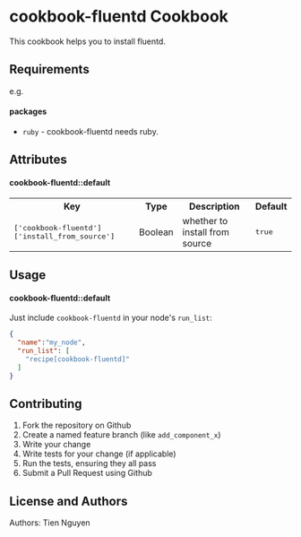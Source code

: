 cookbook-fluentd Cookbook
=========================

This cookbook helps you to install fluentd.

Requirements
------------

e.g.
#### packages
- `ruby` - cookbook-fluentd needs ruby.

Attributes
----------

#### cookbook-fluentd::default
<table>
  <tr>
    <th>Key</th>
    <th>Type</th>
    <th>Description</th>
    <th>Default</th>
  </tr>
  <tr>
    <td><tt>['cookbook-fluentd']['install_from_source']</tt></td>
    <td>Boolean</td>
    <td>whether to install from source</td>
    <td><tt>true</tt></td>
  </tr>
</table>

Usage
-----
#### cookbook-fluentd::default

Just include `cookbook-fluentd` in your node's `run_list`:

```json
{
  "name":"my_node",
  "run_list": [
    "recipe[cookbook-fluentd]"
  ]
}
```

Contributing
------------

1. Fork the repository on Github
2. Create a named feature branch (like `add_component_x`)
3. Write your change
4. Write tests for your change (if applicable)
5. Run the tests, ensuring they all pass
6. Submit a Pull Request using Github

License and Authors
-------------------
Authors: Tien Nguyen
